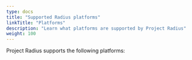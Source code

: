 ```yaml
---
type: docs
title: "Supported Radius platforms"
linkTitle: "Platforms"
description: "Learn what platforms are supported by Project Radius"
weight: 100
---
```


Project Radius supports the following platforms:
